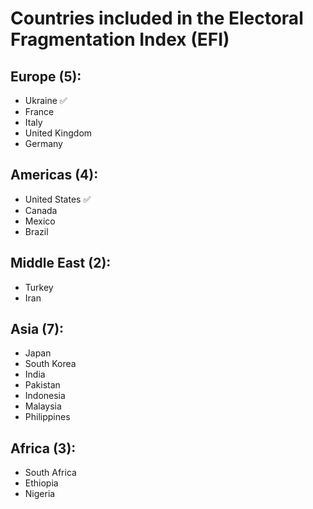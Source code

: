 # Countries included in the Electoral Fragmentation Index (EFI)

## Europe (5):
* Ukraine ✅
* France
* Italy
* United Kingdom
* Germany

## Americas (4):
* United States ✅
* Canada
* Mexico
* Brazil

## Middle East (2):
* Turkey
* Iran

## Asia (7):
* Japan
* South Korea
* India
* Pakistan
* Indonesia
* Malaysia
* Philippines

## Africa (3):
* South Africa
* Ethiopia
* Nigeria
